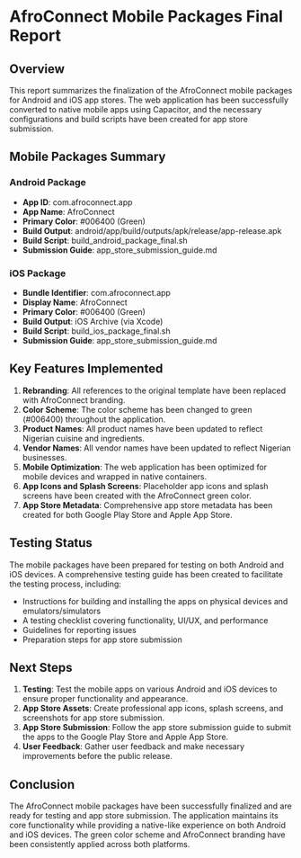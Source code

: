 # AfroConnect Mobile Packages Final Report

## Overview
This report summarizes the finalization of the AfroConnect mobile packages for Android and iOS app stores. The web application has been successfully converted to native mobile apps using Capacitor, and the necessary configurations and build scripts have been created for app store submission.

## Mobile Packages Summary

### Android Package
- **App ID**: com.afroconnect.app
- **App Name**: AfroConnect
- **Primary Color**: #006400 (Green)
- **Build Output**: android/app/build/outputs/apk/release/app-release.apk
- **Build Script**: build_android_package_final.sh
- **Submission Guide**: app_store_submission_guide.md

### iOS Package
- **Bundle Identifier**: com.afroconnect.app
- **Display Name**: AfroConnect
- **Primary Color**: #006400 (Green)
- **Build Output**: iOS Archive (via Xcode)
- **Build Script**: build_ios_package_final.sh
- **Submission Guide**: app_store_submission_guide.md

## Key Features Implemented
1. **Rebranding**: All references to the original template have been replaced with AfroConnect branding.
2. **Color Scheme**: The color scheme has been changed to green (#006400) throughout the application.
3. **Product Names**: All product names have been updated to reflect Nigerian cuisine and ingredients.
4. **Vendor Names**: All vendor names have been updated to reflect Nigerian businesses.
5. **Mobile Optimization**: The web application has been optimized for mobile devices and wrapped in native containers.
6. **App Icons and Splash Screens**: Placeholder app icons and splash screens have been created with the AfroConnect green color.
7. **App Store Metadata**: Comprehensive app store metadata has been created for both Google Play Store and Apple App Store.

## Testing Status
The mobile packages have been prepared for testing on both Android and iOS devices. A comprehensive testing guide has been created to facilitate the testing process, including:
- Instructions for building and installing the apps on physical devices and emulators/simulators
- A testing checklist covering functionality, UI/UX, and performance
- Guidelines for reporting issues
- Preparation steps for app store submission

## Next Steps
1. **Testing**: Test the mobile apps on various Android and iOS devices to ensure proper functionality and appearance.
2. **App Store Assets**: Create professional app icons, splash screens, and screenshots for app store submission.
3. **App Store Submission**: Follow the app store submission guide to submit the apps to the Google Play Store and Apple App Store.
4. **User Feedback**: Gather user feedback and make necessary improvements before the public release.

## Conclusion
The AfroConnect mobile packages have been successfully finalized and are ready for testing and app store submission. The application maintains its core functionality while providing a native-like experience on both Android and iOS devices. The green color scheme and AfroConnect branding have been consistently applied across both platforms.

